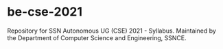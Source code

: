 # be-cse-2021
Repository for SSN Autonomous UG (CSE) 2021 - Syllabus. Maintained by the Department of Computer Science and Engineering, SSNCE.
